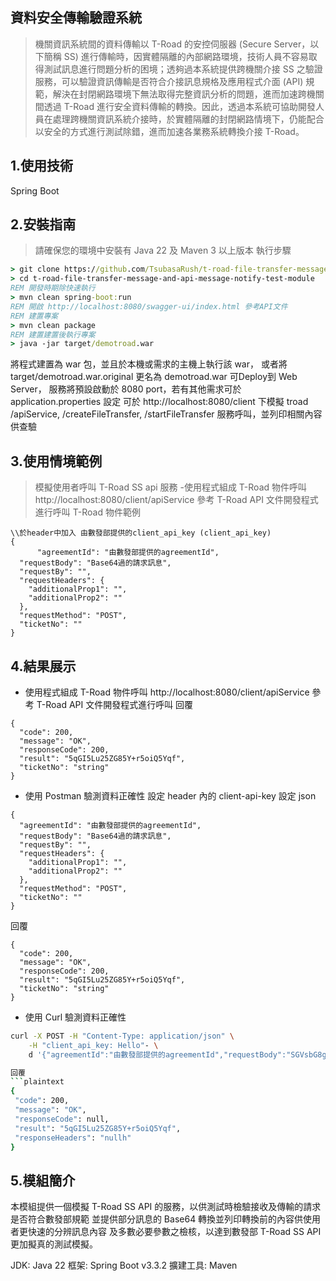 ## 資料安全傳輸驗證系統
> 機關資訊系統間的資料傳輸以 T-Road 的安控伺服器 (Secure Server，以下簡稱 SS) 進行傳輸時，因實體隔離的內部網路環境，技術人員不容易取得測試訊息進行問題分析的困境；透夠過本系統提供跨機關介接 SS 之驗證服務，可以驗證資訊傳輸是否符合介接訊息規格及應用程式介面 (API) 規範，解決在封閉網路環境下無法取得完整資訊分析的問題，進而加速跨機關間透過 T-Road 進行安全資料傳輸的轉換。因此，透過本系統可協助開發人員在處理跨機關資訊系統介接時，於實體隔離的封閉網路情境下，仍能配合以安全的方式進行測試除錯，進而加速各業務系統轉換介接 T-Road。

## 1.使用技術
Spring Boot

## 2.安裝指南
> 請確保您的環境中安裝有 Java 22 及 Maven 3 以上版本
執行步驟
```bat
> git clone https://github.com/TsubasaRush/t-road-file-transfer-message-and-api-message-notify-test-module.git
> cd t-road-file-transfer-message-and-api-message-notify-test-module
REM 開發時期除快速執行
> mvn clean spring-boot:run
REM 開啟 http://localhost:8080/swagger-ui/index.html 參考API文件 
REM 建置專案
> mvn clean package
REM 建置建置後執行專案
> java -jar target/demotroad.war 
```
將程式建置為 war 包，並且於本機或需求的主機上執行該 war，
或者將 target/demotroad.war.original 更名為 demotroad.war 可Deploy到 Web Server，
服務將預設啟動於 8080 port，若有其他需求可於 application.properties 設定
可於 http://localhost:8080/client 下模擬
troad /apiService, /createFileTransfer, /startFileTransfer
服務呼叫，並列印相關內容供查驗

## 3.使用情境範例
> 模擬使用者呼叫 T-Road SS api 服務
-使用程式組成 T-Road 物件呼叫 http://localhost:8080/client/apiService
參考 T-Road API 文件開發程式進行呼叫
T-Road 物件範例
```plaintext
\\於header中加入 由數發部提供的client_api_key (client_api_key)
{
      "agreementId": "由數發部提供的agreementId",
  "requestBody": "Base64過的請求訊息",
  "requestBy": "",
  "requestHeaders": {
    "additionalProp1": "",
    "additionalProp2": ""
  },
  "requestMethod": "POST",
  "ticketNo": ""
}
```
## 4.結果展示
- 使用程式組成 T-Road 物件呼叫 http://localhost:8080/client/apiService
參考 T-Road API 文件開發程式進行呼叫
回覆
```plaintext
{
  "code": 200,
  "message": "OK",
  "responseCode": 200,
  "result": "5qGI5Lu25ZG85Y+r5oiQ5Yqf",
  "ticketNo": "string"
}

```
- 使用 Postman 驗測資料正確性
設定 header 內的 client-api-key
設定 json
```plaintext
{
  "agreementId": "由數發部提供的agreementId",
  "requestBody": "Base64過的請求訊息",
  "requestBy": "",
  "requestHeaders": {
    "additionalProp1": "",
    "additionalProp2": ""
  },
  "requestMethod": "POST",
  "ticketNo": ""
}
```
回覆
```plaintext
{
  "code": 200,
  "message": "OK",
  "responseCode": 200,
  "result": "5qGI5Lu25ZG85Y+r5oiQ5Yqf",
  "ticketNo": "string"
}

```

* 使用 Curl 驗測資料正確性
 ```bash
curl -X POST -H "Content-Type: application/json" \
     -H "client_api_key: Hello"- \
     d '{"agreementId":"由數發部提供的agreementId","requestBody":"SGVsbG8gVC1Sb2Fk","requestBy":"","requestHeaders":{"additionalProp1":"","additionalProp2":""},"requestMethod":"POST","ticketNo":""}' http://localhost:8080/client/apiService

回覆
```plaintext
{
  "code": 200,
  "message": "OK",
  "responseCode": null,
  "result": "5qGI5Lu25ZG85Y+r5oiQ5Yqf",
  "responseHeaders": "nullh"
}
 ```

## 5.模組簡介

本模組提供一個模擬 T-Road SS API 的服務，以供測試時檢驗接收及傳輸的請求是否符合數發部規範
並提供部分訊息的 Base64 轉換並列印轉換前的內容供使用者更快速的分辨訊息內容
及多數必要參數之檢核，以達到數發部 T-Road SS API 更加擬真的測試模擬。

JDK: Java 22
框架: Spring Boot v3.3.2
擴建工具: Maven
